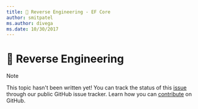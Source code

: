 ```yaml
---
title: 🔧 Reverse Engineering - EF Core
author: smitpatel
ms.author: divega
ms.date: 10/30/2017
---
```

# 🔧 Reverse Engineering

> [!NOTE]
> This topic hasn't been written yet! You can track the status of this [issue][1] through our public GitHub issue
> tracker. Learn how you can [contribute][2] on GitHub.


  [1]: https://github.com/aspnet/EntityFramework.Docs/issues/508
  [2]: https://github.com/aspnet/EntityFramework.Docs/blob/master/CONTRIBUTING.md
